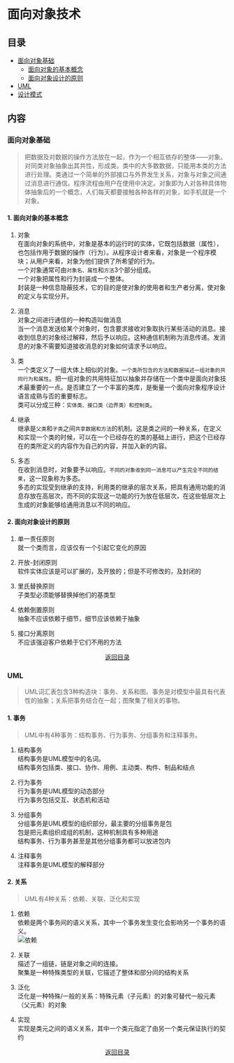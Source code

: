 # 面向对象技术  

## 目录  
- [面向对象基础](#面向对象基础)  
  - [面向对象的基本概念](#1-面向对象的基本概念)
  - [面向对象设计的原则](#2-面向对象设计的原则)
- [UML](#UML)  
- [设计模式](#设计模式)  

## 内容  
### 面向对象基础  
> 把数据及对数据的操作方法放在一起，作为一个相互依存的整体——对象。对同类对象抽象出其共性，形成类。类中的大多数数据，只能用本类的方法进行处理。类通过一个简单的外部接口与外界发生关系，对象与对象之间通过消息进行通信。程序流程由用户在使用中决定。对象即为人对各种具体物体抽象后的一个概念，人们每天都要接触各种各样的对象，如手机就是一个对象。  

#### 1. 面向对象的基本概念
1. 对象  
  在面向对象的系统中，对象是基本的运行时的实体，它既包括数据（属性），也包括作用于数据的操作（行为）。从程序设计者来看，对象是一个程序模块；从用户来看，对象为他们提供了所希望的行为。  
  一个对象通常可由`对象名、属性`和`方法`3个部分组成。  
  一个对象把属性和行为封装成一个整体。  
  封装是一种信息隐蔽技术，它的目的是使对象的使用者和生产者分离，使对象的定义与实现分开。  

2. 消息  
  对象之间进行通信的一种构造叫做消息  
  当一个消息发送给某个对象时，包含要求接收对象取执行某些活动的消息。接收到信息的对象经过解释，然后予以响应。这种通信机制称为消息传递。发消息的对象不需要知道接收消息的对象如何请求予以响应。  

3. 类  
  一个类定义了一组大体上相似的对象。`一个类所包含的方法和数据描述一组对象的共同行为和属性`。把一组对象的共用特征加以抽象并存储在一个类中是面向对象技术最重要的一点。是否建立了一个丰富的类库，是衡量一个面向对象程序设计语言成熟与否的重要标志。  
  类可以分成三种：`实体类、接口类（边界类）和控制类`。  

4. 继承  
  继承是`父类`和`子类`之间`共享数据和方法`的机制。这是类之间的一种关系，在定义和实现一个类的时候，可以在一个已经存在的类的基础上进行，把这个已经存在的类所定义的内容作为自己的内容，并加入新的内容。

5. 多态  
  在收到消息时，对象要予以响应。`不同的对象收到同一消息可以产生完全不同的结果`，这一现象称为多态。  
  多态的实现受到继承的支持，利用类的继承的层次关系，把具有通用功能的消息存放在高层次，而不同的实现这一功能的行为放在低层次，在这些低层次上生成的对象能够给通用消息以不同的响应。  

#### 2. 面向对象设计的原则  
1. 单一责任原则  
  就一个类而言，应该仅有一个引起它变化的原因  
  
2. 开放-封闭原则  
  软件实体应该是可以扩展的，及开放的；但是不可修改的，及封闭的  
  
3. 里氏替换原则  
  子类型必须能够替换掉他们的基类型  
  
4. 依赖倒置原则  
  抽象不应该依赖于细节，细节应该依赖于抽象  
  
5. 接口分离原则  
  不应该强迫客户依赖于它们不用的方法  
  
<div align=center >
<a href=#目录>返回目录</a>
</div>

### UML  
> UML词汇表包含3种构造块：事务、关系和图。事务是对模型中最具有代表性的抽象；关系把事务结合在一起；图聚集了相关的事物。  

#### 1. 事务  
> UML中有4种事务：结构事务、行为事务、分组事务和注释事务。  

1. 结构事务  
  结构事务是UML模型中的名词。   
  结构事务包括类、接口、协作、用例、主动类、构件、制品和结点  
  
2. 行为事务  
  行为事务是UML模型的动态部分  
  行为事务包括交互、状态机和活动  
  
3. 分组事务  
  分组事务是UML模型的组织部分，最主要的分组事务是包  
  包是把元素组织成组的机制，这种机制具有多种用途  
  结构事务、行为事务甚至是其他分组事务都可以放进包内  
  
4. 注释事务  
  注释事务是UML模型的解释部分  
  
#### 2. 关系  
> UML有4种关系：依赖、关联、泛化和实现  

1. 依赖  
  依赖是两个事务间的语义关系，其中一个事务发生变化会影响另一个事务的语义。  
  ![依赖](https://github.com/gong2xi/Software-exams/blob/main/%E9%9D%A2%E5%90%91%E5%AF%B9%E8%B1%A1%E6%8A%80%E6%9C%AF/images/dependency.png)
  
2. 关联  
  描述了一组链，链是对象之间的连接。  
  聚集是一种特殊类型的关联，它描述了整体和部分间的结构关系  
  
3. 泛化  
  泛化是一种特殊/一般的关系：特殊元素（子元素）的对象可替代一般元素（父元素）的对象  
  
4. 实现  
  实现是类元之间的语义关系，其中一个类元指定了由另一个类元保证执行的契约  

<div align=center >
<a href=#目录>返回目录</a>
</div>
    







